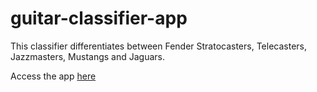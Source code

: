 # guitar-classifier-app

This classifier differentiates between Fender Stratocasters, Telecasters, Jazzmasters, Mustangs and Jaguars.

Access the app [here](https://mybinder.org/v2/gh/angenibai/guitar-classifier-app/main?urlpath=%2Fvoila%2Frender%2Fguitar_classifier_app.ipynb)
